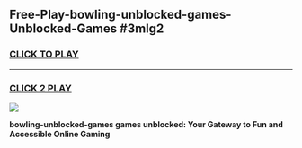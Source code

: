 
## Free-Play-bowling-unblocked-games-Unblocked-Games #3mlg2
<h3>
<a href="https://news.freeplayer.one?title=bowling-unblocked-games&ref=8M">CLICK TO PLAY</a></h3>
<hr>

<h3>
<a href="https://news.freeplayer.one?title=bowling-unblocked-games&ref=8M">CLICK 2 PLAY</a>
  
</h3>

<a href="https://news.freeplayer.one?title=bowling-unblocked-games&ref=8M"><img src="https://clearcache.store/games.png"></a>


**bowling-unblocked-games games unblocked: Your Gateway to Fun and Accessible Online Gaming**
